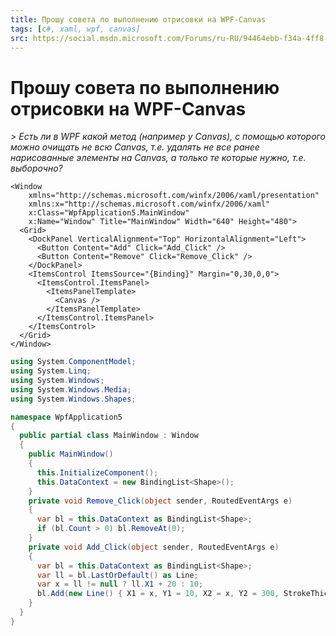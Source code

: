 ```yaml
---
title: Прошу совета по выполнению отрисовки на WPF-Canvas
tags: [c#, xaml, wpf, canvas]
src: https://social.msdn.microsoft.com/Forums/ru-RU/94464ebb-f34a-4ff8-9532-81e7b3a4e1a4/-wpfcanvas?forum=fordesktopru
---
```

# Прошу совета по выполнению отрисовки на WPF-Canvas
*> Есть ли в WPF какой метод (например у Canvas), с помощью которого можно очищать не всю Canvas, т.е. удалять не все ранее нарисованные элементы на Canvas, а только те которые нужно, т.е. выборочно?*
```xaml
<Window
	xmlns="http://schemas.microsoft.com/winfx/2006/xaml/presentation"
	xmlns:x="http://schemas.microsoft.com/winfx/2006/xaml"
	x:Class="WpfApplication5.MainWindow"
	x:Name="Window" Title="MainWindow" Width="640" Height="480">
  <Grid>
    <DockPanel VerticalAlignment="Top" HorizontalAlignment="Left">
      <Button Content="Add" Click="Add_Click" />
      <Button Content="Remove" Click="Remove_Click" />
    </DockPanel>
    <ItemsControl ItemsSource="{Binding}" Margin="0,30,0,0">
      <ItemsControl.ItemsPanel>
        <ItemsPanelTemplate>
          <Canvas />
        </ItemsPanelTemplate>
      </ItemsControl.ItemsPanel>
    </ItemsControl>
  </Grid>
</Window>
```
```c#
using System.ComponentModel;
using System.Linq;
using System.Windows;
using System.Windows.Media;
using System.Windows.Shapes;

namespace WpfApplication5
{
  public partial class MainWindow : Window
  {
    public MainWindow()
    {
      this.InitializeComponent();
      this.DataContext = new BindingList<Shape>();
    }
    private void Remove_Click(object sender, RoutedEventArgs e)
    {
      var bl = this.DataContext as BindingList<Shape>;
      if (bl.Count > 0) bl.RemoveAt(0);
    }
    private void Add_Click(object sender, RoutedEventArgs e)
    {
      var bl = this.DataContext as BindingList<Shape>;
      var ll = bl.LastOrDefault() as Line;
      var x = ll != null ? ll.X1 + 20 : 10;
      bl.Add(new Line() { X1 = x, Y1 = 10, X2 = x, Y2 = 300, StrokeThickness = 10, Stroke = Brushes.Red });
    }
  }
}
```
